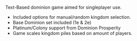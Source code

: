 Text-Based dominion game aimed for singleplayer use.

- Included options for manual/random kingdom selection.
- Base Dominion set included (1e & 2e)
- Platinum/Colony support from Dominion Prosperity
- Game scales kingdom piles based on amount of players.

